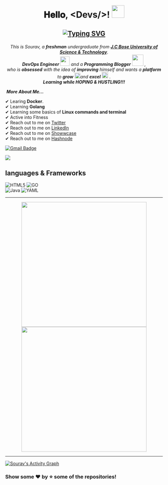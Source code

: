 <h1 align="center">
𝐇𝐞𝐥𝐥𝐨, &lt;Devs/&gt;! 
    <a target="_blank">
    <img src="https://github.com/JayantGoel001/JayantGoel001/blob/master/GIF/Hi.gif" width="40px" />
  </a>
      
 <h2 align="center">

  [![Typing SVG](https://readme-typing-svg.herokuapp.com?font=firacode&color=%235BCDEC&size=26&duration=2500&center=true&vCenter=true&lines=This+is+Sourav;DevOps+Engineer;Open+source+contributor)](https://git.io/typing-svg)
    </h2>
    
<p align="center">
  <em>
    This is Sourav, a <b>freshman</b> undergraduate from <a href="https://www.jcboseust.ac.in/"> <b>J.C Bose University of Science & Technology</b></a>. <br>
    <b>DevOps Engineer</b> <img src="https://github.com/TheDudeThatCode/TheDudeThatCode/blob/master/Assets/Developer.gif" width="30px"> and a <b>Programming Blogger</b>&nbsp;<img src="https://github.com/TheDudeThatCode/TheDudeThatCode/blob/master/Assets/Designer.gif" width="36px">&nbsp,<br>who is <b>obsessed</b>
    with the idea of <b>improving</b> himself and wants a <b>platform</b> to 
    <b>grow</b> <img src="https://github.com/TheDudeThatCode/TheDudeThatCode/blob/master/Assets/Rocket.gif" width="18px">and 
    <b>excel</b> <img src="https://github.com/TheDudeThatCode/TheDudeThatCode/blob/master/Assets/Medal.gif" width="20px">&nbsp.
  </em> 
  <br>
<b><i>Learning while HOPING & HUSTLING!!!</i></b> 
</p>

&nbsp;***More About Me...***


✔ Learing **Docker**.<br>
✔ Learning **Golang** <br>
✔ Learning some basics of **Linux commands and terminal**<br>
✔ Active into Fitness<br>
✔ Reach out to me on [Twitter](https://twitter.com/d_sourav156)<br>
✔ Reach out to me on [LinkedIn](https://www.linkedin.com/in/dsourav155/)<br>
✔ Reach out to me on [Showwcase](https://www.showwcase.com/d-sourav155)<br>
✔ Reach out to me on [Hashnode](https://dsourav155.hashnode.dev)<br>

[![Gmail Badge](https://img.shields.io/badge/-work.sourav155@gmail.com-c14438?style=flat-square&logo=Gmail&logoColor=white&link=mailto:work.sourav155@gmail.com)](mailto:work.sourav155@gmail.com)


![](https://komarev.com/ghpvc/?username=dsourav155&color=blueviolet&label=Profile+Views)
<!--
**dsourav155/dsourav155** is a ✨ _special_ ✨ repository because its `README.md` (this file) appears on your GitHub profile.
Here are some ideas to get you started:
- 🔭 I’m currently working on ...
- 🌱 I’m currently learning ...
- 👯 I’m looking to collaborate on ...
- 🤔 I’m looking for help with ...
- 💬 Ask me about ...
- 📫 How to reach me: ...
- 😄 Pronouns: ...
- ⚡ Fun fact: ...
-->

## languages & Frameworks 

![HTML5](https://img.shields.io/badge/html5-%23E34F26.svg?style=for-the-badge&logo=html5&logoColor=white)
![GO](https://img.shields.io/badge/go-3670A0.svg?style=for-the-badge&logo=Go&logoColor=white)    
![Java](https://img.shields.io/badge/java-%23ED8B00.svg?style=for-the-badge&logo=java&logoColor=white)
![YAML](https://img.shields.io/badge/YAML-%3670A0.svg?style=for-the-badge&logo=YAML&logoColor=black)


<hr>

<p align="center">         
 <img width="400px" src="https://github-readme-stats.vercel.app/api?username=dsourav155&show_icons=true&theme=tokyonight&hide_border=true&bg_color=1F222E" /> 
<img width="400px" src="https://github-readme-streak-stats.herokuapp.com?user=dsourav155&theme=gotham&hide_border=true&fire=C77800&ring=DD910B&background=1F222E" /> 
<hr>
</p>


                        
<a href="https://github.com/dsourav155"><img alt="Sourav's Activity Graph" src="https://activity-graph.herokuapp.com/graph?username=dsourav155&theme=react-dark&hide_border=true&area=true" /></a>
                                                           
                                                           
### Show some ❤️ by ⭐ some of the repositories!

